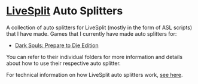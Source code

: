 # [LiveSplit](http://livesplit.org/) Auto Splitters

A collection of auto splitters for LiveSplit (mostly in the form of ASL scripts) that I have made. Games that I currently have made auto splitters for:

* [Dark Souls: Prepare to Die Edition](/DarkSoulsASL)

You can refer to their individual folders for more information and details about how to use their respective auto splitter. 

For technical information on how LiveSplit auto splitters work, [see here](https://github.com/LiveSplit/LiveSplit/blob/master/Documentation/Auto-Splitters.md).
